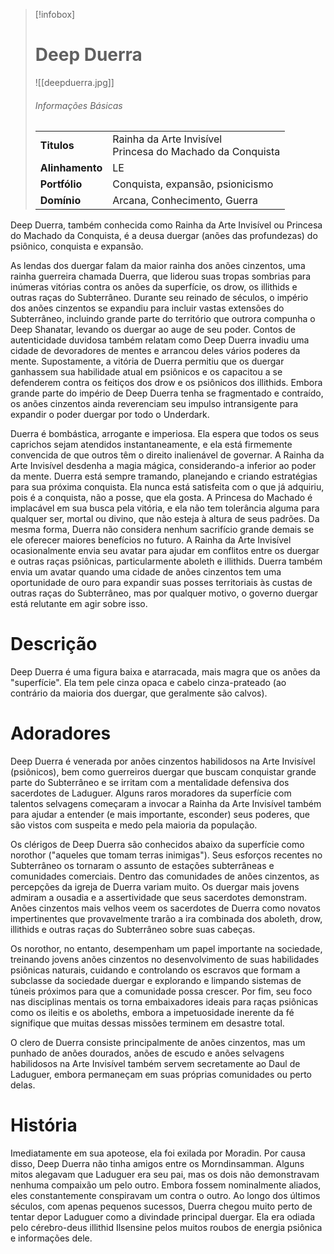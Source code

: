 > [!infobox]
> # Deep Duerra
> ![[deepduerra.jpg]]
> ###### Informações Básicas
> | | |
> | ---- | ---- |
> | **Titulos** | Rainha da Arte Invisível<br/>Princesa do Machado da Conquista |
> | **Alinhamento** | LE |
> | **Portfólio** | Conquista, expansão, psionicismo |
> | **Domínio** | Arcana, Conhecimento, Guerra |

Deep Duerra, também conhecida como Rainha da Arte Invisível ou Princesa do Machado da Conquista, é a deusa duergar (anões das profundezas) do psiônico, conquista e expansão.

As lendas dos duergar falam da maior rainha dos anões cinzentos, uma rainha guerreira chamada Duerra, que liderou suas tropas sombrias para inúmeras vitórias contra os anões da superfície, os drow, os illithids e outras raças do Subterrâneo. Durante seu reinado de séculos, o império dos anões cinzentos se expandiu para incluir vastas extensões do Subterrâneo, incluindo grande parte do território que outrora compunha o Deep Shanatar, levando os duergar ao auge de seu poder. Contos de autenticidade duvidosa também relatam como Deep Duerra invadiu uma cidade de devoradores de mentes e arrancou deles vários poderes da mente. Supostamente, a vitória de Duerra permitiu que os duergar ganhassem sua habilidade atual em psiônicos e os capacitou a se defenderem contra os feitiços dos drow e os psiônicos dos illithids. Embora grande parte do império de Deep Duerra tenha se fragmentado e contraído, os anões cinzentos ainda reverenciam seu impulso intransigente para expandir o poder duergar por todo o Underdark.

Duerra é bombástica, arrogante e imperiosa. Ela espera que todos os seus caprichos sejam atendidos instantaneamente, e ela está firmemente convencida de que outros têm o direito inalienável de governar. A Rainha da Arte Invisível desdenha a magia mágica, considerando-a inferior ao poder da mente. Duerra está sempre tramando, planejando e criando estratégias para sua próxima conquista. Ela nunca está satisfeita com o que já adquiriu, pois é a conquista, não a posse, que ela gosta. A Princesa do Machado é implacável em sua busca pela vitória, e ela não tem tolerância alguma para qualquer ser, mortal ou divino, que não esteja à altura de seus padrões. Da mesma forma, Duerra não considera nenhum sacrifício grande demais se ele oferecer maiores benefícios no futuro. A Rainha da Arte Invisível ocasionalmente envia seu avatar para ajudar em conflitos entre os duergar e outras raças psiônicas, particularmente aboleth e illithids. Duerra também envia um avatar quando uma cidade de anões cinzentos tem uma oportunidade de ouro para expandir suas posses territoriais às custas de outras raças do Subterrâneo, mas por qualquer motivo, o governo duergar está relutante em agir sobre isso.

# Descrição
Deep Duerra é uma figura baixa e atarracada, mais magra que os anões da "superfície". Ela tem pele cinza opaca e cabelo cinza-prateado (ao contrário da maioria dos duergar, que geralmente são calvos).

# Adoradores
Deep Duerra é venerada por anões cinzentos habilidosos na Arte Invisível (psiônicos), bem como guerreiros duergar que buscam conquistar grande parte do Subterrâneo e se irritam com a mentalidade defensiva dos sacerdotes de Laduguer. Alguns raros moradores da superfície com talentos selvagens começaram a invocar a Rainha da Arte Invisível também para ajudar a entender (e mais importante, esconder) seus poderes, que são vistos com suspeita e medo pela maioria da população.

Os clérigos de Deep Duerra são conhecidos abaixo da superfície como norothor ("aqueles que tomam terras inimigas"). Seus esforços recentes no Subterrâneo os tornaram o assunto de estações subterrâneas e comunidades comerciais. Dentro das comunidades de anões cinzentos, as percepções da igreja de Duerra variam muito. Os duergar mais jovens admiram a ousadia e a assertividade que seus sacerdotes demonstram. Anões cinzentos mais velhos veem os sacerdotes de Duerra como novatos impertinentes que provavelmente trarão a ira combinada dos aboleth, drow, illithids e outras raças do Subterrâneo sobre suas cabeças.

Os norothor, no entanto, desempenham um papel importante na sociedade, treinando jovens anões cinzentos no desenvolvimento de suas habilidades psiônicas naturais, cuidando e controlando os escravos que formam a subclasse da sociedade duergar e explorando e limpando sistemas de túneis próximos para que a comunidade possa crescer. Por fim, seu foco nas disciplinas mentais os torna embaixadores ideais para raças psiônicas como os ileitis e os aboleths, embora a impetuosidade inerente da fé signifique que muitas dessas missões terminem em desastre total.

O clero de Duerra consiste principalmente de anões cinzentos, mas um punhado de anões dourados, anões de escudo e anões selvagens habilidosos na Arte Invisível também servem secretamente ao Daul de Laduguer, embora permaneçam em suas próprias comunidades ou perto delas.

# História
Imediatamente em sua apoteose, ela foi exilada por Moradin. Por causa disso, Deep Duerra não tinha amigos entre os Morndinsamman. Alguns mitos alegavam que Laduguer era seu pai, mas os dois não demonstravam nenhuma compaixão um pelo outro. Embora fossem nominalmente aliados, eles constantemente conspiravam um contra o outro. Ao longo dos últimos séculos, com apenas pequenos sucessos, Duerra chegou muito perto de tentar depor Laduguer como a divindade principal duergar. Ela era odiada pelo cérebro-deus illithid Ilsensine pelos muitos roubos de energia psiônica e informações dele.